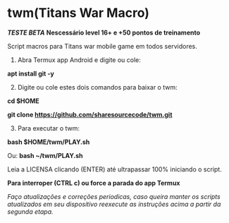 # twm(Titans War Macro)
***TESTE BETA***
**Nescessário level 16+ e +50 pontos de treinamento**

Script macros para Titans war mobile game em todos servidores.

1. Abra Termux app Android e digite ou cole:

**apt install git -y**


2. Digite ou cole estes dois comandos para baixar o twm:

**cd $HOME**

**git clone https://github.com/sharesourcecode/twm.git**


3. Para executar o twm:

**bash $HOME/twm/PLAY.sh**

Ou:
**bash ~/twm/PLAY.sh**

Leia a LICENSA clicando (ENTER) até ultrapassar 100% iniciando o script.

**Para interroper (CTRL c) ou force a parada do app Termux**

*Faço atualizações e correções periodicas, caso queira manter os scripts atualizados em seu dispositivo reexecute as instruções acima a partir da segunda etapa.* 
